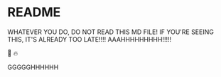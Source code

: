 # README

WHATEVER YOU DO, DO NOT READ THIS MD FILE! IF YOU'RE SEEING THIS, IT'S ALREADY TOO LATE!!!! AAAHHHHHHHHH!!!!!

🌋 🔥

GGGGGHHHHHH
